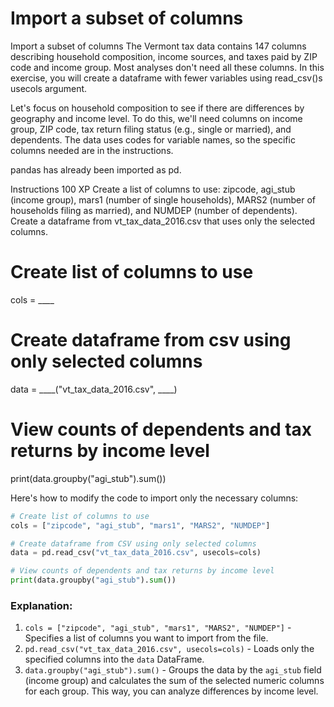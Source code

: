 # Import a subset of columns

Import a subset of columns
The Vermont tax data contains 147 columns describing household composition, income sources, and taxes paid by ZIP code and income group. Most analyses don't need all these columns. In this exercise, you will create a dataframe with fewer variables using read_csv()s usecols argument.

Let's focus on household composition to see if there are differences by geography and income level. To do this, we'll need columns on income group, ZIP code, tax return filing status (e.g., single or married), and dependents. The data uses codes for variable names, so the specific columns needed are in the instructions.

pandas has already been imported as pd.

Instructions
100 XP
Create a list of columns to use: zipcode, agi_stub (income group), mars1 (number of single households), MARS2 (number of households filing as married), and NUMDEP (number of dependents).
Create a dataframe from vt_tax_data_2016.csv that uses only the selected columns.

# Create list of columns to use
cols = ____

# Create dataframe from csv using only selected columns
data = ____("vt_tax_data_2016.csv", ____)

# View counts of dependents and tax returns by income level
print(data.groupby("agi_stub").sum())


Here's how to modify the code to import only the necessary columns:

```python
# Create list of columns to use
cols = ["zipcode", "agi_stub", "mars1", "MARS2", "NUMDEP"]

# Create dataframe from CSV using only selected columns
data = pd.read_csv("vt_tax_data_2016.csv", usecols=cols)

# View counts of dependents and tax returns by income level
print(data.groupby("agi_stub").sum())
```

### Explanation:
1. `cols = ["zipcode", "agi_stub", "mars1", "MARS2", "NUMDEP"]` - Specifies a list of columns you want to import from the file.
2. `pd.read_csv("vt_tax_data_2016.csv", usecols=cols)` - Loads only the specified columns into the `data` DataFrame.
3. `data.groupby("agi_stub").sum()` - Groups the data by the `agi_stub` field (income group) and calculates the sum of the selected numeric columns for each group. This way, you can analyze differences by income level.